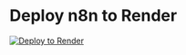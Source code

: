 # Deploy n8n to Render

<a href="https://render.com/deploy?repo=https://github.com/dasciabr/n8n-onrender">
<img src="https://render.com/images/deploy-to-render-button.svg" alt="Deploy to Render" />
</a>
